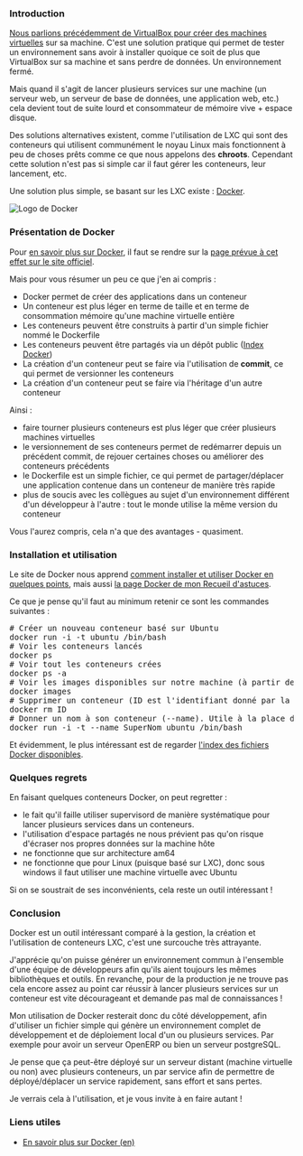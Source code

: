 ### Introduction

[Nous parlions précédemment de VirtualBox pour créer des machines virtuelles](${BLOG_URL}/article/serveur_de_machines_virtuelles_avec_virtualbox.html "Lire l'article Serveur de machines virtuelles avec VirtualBox") sur sa machine. C'est une solution pratique qui permet de tester un environnement sans avoir à installer quoique ce soit de plus que VirtualBox sur sa machine et sans perdre de données. Un environnement fermé.

Mais quand il s'agit de lancer plusieurs services sur une machine (un serveur web, un serveur de base de données, une application web, etc.) cela devient tout de suite lourd et consommateur de mémoire vive + espace disque.

Des solutions alternatives existent, comme l'utilisation de LXC qui sont des conteneurs qui utilisent communément le noyau Linux mais fonctionnent à peu de choses prêts comme ce que nous appelons des **chroots**. Cependant cette solution n'est pas si simple car il faut gérer les conteneurs, leur lancement, etc.

Une solution plus simple, se basant sur les LXC existe : [Docker](http://docker.io "Visiter la page officielle de Docker.").

![Logo de Docker](${BLOG_URL}/images/logos/docker.png "Logo du projet Docker")

### Présentation de Docker

Pour [en savoir plus sur Docker](https://www.docker.io/learn_more/ "Leanr more about Docker"), il faut se rendre sur la [page prévue à cet effet sur le site officiel](https://www.docker.io/learn_more/ "Learn more about Docker").

Mais pour vous résumer un peu ce que j'en ai compris : 

  * Docker permet de créer des applications dans un conteneur
  * Un conteneur est plus léger en terme de taille et en terme de consommation mémoire qu'une machine virtuelle entière
  * Les conteneurs peuvent être construits à partir d'un simple fichier nommé le Dockerfile
  * Les conteneurs peuvent être partagés via un dépôt public ([Index Docker](http://index.docker.io "Trouver un docker particulier"))
  * La création d'un conteneur peut se faire via l'utilisation de **commit**, ce qui permet de versionner les conteneurs
  * La création d'un conteneur peut se faire via l'héritage d'un autre conteneur

Ainsi : 

  * faire tourner plusieurs conteneurs est plus léger que créer plusieurs machines virtuelles
  * le versionnement de ses conteneurs permet de redémarrer depuis un précédent commit, de rejouer certaines choses ou améliorer des conteneurs précédents
  * le Dockerfile est un simple fichier, ce qui permet de partager/déplacer une application contenue dans un conteneur de manière très rapide
  * plus de soucis avec les collègues au sujet d'un environnement différent d'un développeur à l'autre : tout le monde utilise la même version du conteneur

Vous l'aurez compris, cela n'a que des avantages - quasiment.

### Installation et utilisation

Le site de Docker nous apprend [comment installer et utiliser Docker en quelques points](https://www.docker.io/gettingstarted/ "Getting started on Docker"), mais aussi [la page Docker de mon Recueil d'astuces](https://olivier.dossmann.net/wiki/configurations/docker/index "Apprendre à installer et utiliser Docker sur Debian AMD64").

Ce que je pense qu'il faut au minimum retenir ce sont les commandes suivantes : 

<pre name="code" class="bash">
# Créer un nouveau conteneur basé sur Ubuntu
docker run -i -t ubuntu /bin/bash
# Voir les conteneurs lancés
docker ps
# Voir tout les conteneurs crées
docker ps -a
# Voir les images disponibles sur notre machine (à partir desquelles créer de nouveaux conteneurs)
docker images
# Supprimer un conteneur (ID est l'identifiant donné par la commande docker ps -a)
docker rm ID
# Donner un nom à son conteneur (--name). Utile à la place d'utiliser un ID
docker run -i -t --name SuperNom ubuntu /bin/bash
</pre>

Et évidemment, le plus intéressant est de regarder [l'index des fichiers Docker disponibles](http://index.docker.io "Découvrir de nouveaux fichiers Docker").

### Quelques regrets

En faisant quelques conteneurs Docker, on peut regretter : 

  * le fait qu'il faille utiliser supervisord de manière systématique pour lancer plusieurs services dans un conteneurs.
  * l'utilisation d'espace partagés ne nous prévient pas qu'on risque d'écraser nos propres données sur la machine hôte
  * ne fonctionne que sur architecture am64
  * ne fonctionne que pour Linux (puisque basé sur LXC), donc sous windows il faut utiliser une machine virtuelle avec Ubuntu

Si on se soustrait de ses inconvénients, cela reste un outil intéressant !

### Conclusion

Docker est un outil intéressant comparé à la gestion, la création et l'utilisation de conteneurs LXC, c'est une surcouche très attrayante.

J'apprécie qu'on puisse générer un environnement commun à l'ensemble d'une équipe de développeurs afin qu'ils aient toujours les mêmes bibliothèques et outils. En revanche, pour de la production je ne trouve pas cela encore assez au point car réussir à lancer plusieurs services sur un conteneur est vite décourageant et demande pas mal de connaissances !

Mon utilisation de Docker resterait donc du côté développement, afin d'utiliser un fichier simple qui génère un environnement complet de développement et de déploiement local d'un ou plusieurs services. Par exemple pour avoir un serveur OpenERP ou bien un serveur postgreSQL.

Je pense que ça peut-être déployé sur un serveur distant (machine virtuelle ou non) avec plusieurs conteneurs, un par service afin de permettre de déployé/déplacer un service rapidement, sans effort et sans pertes.

Je verrais cela à l'utilisation, et je vous invite à en faire autant !

### Liens utiles

  * [En savoir plus sur Docker (en)](https://www.docker.io/learn_more/ "Learn more about Docker")
